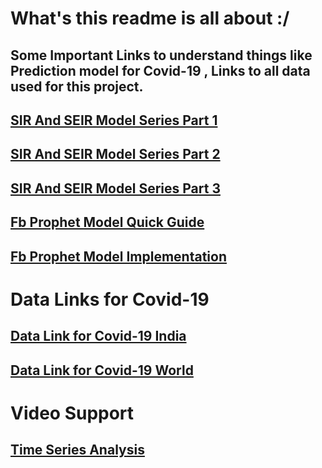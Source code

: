 # What's this readme is all about :/

## Some Important Links to understand things like Prediction model for Covid-19 , Links to all data used for this project.
## [SIR And SEIR Model Series Part 1](https://towardsdatascience.com/infectious-disease-modelling-part-i-understanding-sir-28d60e29fdfc)
## [SIR And SEIR Model Series Part 2](https://towardsdatascience.com/infectious-disease-modelling-beyond-the-basic-sir-model-216369c584c4)
## [SIR And SEIR Model Series Part 3](https://towardsdatascience.com/infectious-disease-modelling-fit-your-model-to-coronavirus-data-2568e672dbc7)
## [Fb Prophet Model Quick Guide](https://facebook.github.io/prophet/docs/quick_start.html)
## [Fb Prophet Model Implementation](https://towardsdatascience.com/implementing-facebook-prophet-efficiently-c241305405a3)    

# Data Links for Covid-19 
## [Data Link for Covid-19 India ](https://www.kaggle.com/sudalairajkumar/covid19-in-india)  
## [Data Link for Covid-19 World ](https://www.kaggle.com/sudalairajkumar/novel-corona-virus-2019-dataset)


# Video Support
## [Time Series Analysis](https://www.youtube.com/watch?v=e8Yw4alG16Q)

